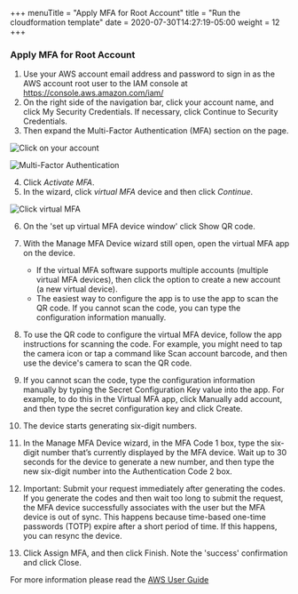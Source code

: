 +++
menuTitle = "Apply MFA for Root Account"
title = "Run the cloudformation template"
date = 2020-07-30T14:27:19-05:00
weight = 12
+++

### Apply MFA for Root Account
1. Use your AWS account email address and password to sign in as the AWS account root user to the IAM console at https://console.aws.amazon.com/iam/ 
2. On the right side of the navigation bar, click your account name, and click My Security Credentials. If necessary, click Continue to Security Credentials. 
3. Then expand the Multi-Factor Authentication (MFA) section on the page.
    
![Click on your account](/images/Module-2-Image-1.png)

![Multi-Factor Authentication](/images/Module-2-Image-2.png)

4. Click *Activate MFA*.
5. In the wizard, click *virtual MFA* device and then click *Continue*.

![Click virtual MFA](/images/Module-2-Image-3.png)

6. On the 'set up virtual MFA device window' click Show QR code.

7. With the Manage MFA Device wizard still open, open the virtual MFA app on the device.
    * If the virtual MFA software supports multiple accounts (multiple virtual MFA devices), then click the option to create a new account (a new virtual device).
    * The easiest way to configure the app is to use the app to scan the QR code. If you cannot scan the code, you can type the configuration information manually.
    
8. To use the QR code to configure the virtual MFA device, follow the app instructions for scanning the code. For example, you might need to tap the camera icon or tap a command like Scan account barcode, and then use the device's camera to scan the QR code.

9. If you cannot scan the code, type the configuration information manually by typing the Secret Configuration Key value into the app. For example, to do this in the Virtual MFA app, click Manually add account, and then type the secret configuration key and click Create.

10. The device starts generating six-digit numbers.

11. In the Manage MFA Device wizard, in the MFA Code 1 box, type the six-digit number that’s currently displayed by the MFA device. Wait up to 30 seconds for the device to generate a new number, and then type the new six-digit number into the Authentication Code 2 box.

12. Important: Submit your request immediately after generating the codes. If you generate the codes and then wait too long to submit the request, the MFA device successfully associates with the user but the MFA device is out of sync. This happens because time-based one-time passwords (TOTP) expire after a short period of time. If this happens, you can resync the device.

13. Click Assign MFA, and then click Finish. Note the 'success' confirmation and click Close.

For more information please read the [AWS User Guide](https://docs.aws.amazon.com/IAM/latest/UserGuide/id_credentials_mfa.html)
